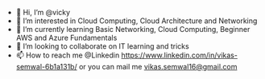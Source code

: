 - 👋 Hi, I’m @vicky
- 👀 I’m interested in Cloud Computing, Cloud Architecture and Networking
- 🌱 I’m currently learning Basic Networking, Cloud Computing, Beginner AWS and Azure Fundamentals
- 💞️ I’m looking to collaborate on IT learning and tricks
- 📫 How to reach me @Linkedin https://www.linkedin.com/in/vikas-semwal-6b1a131b/ or you can mail me vikas.semwal16@gmail.com

<!---
vickyshreya/vickyshreya is a ✨ special ✨ repository because its `README.md` (this file) appears on your GitHub profile.
You can click the Preview link to take a look at your changes.
--->
